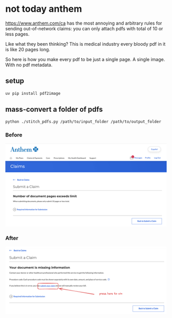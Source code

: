 # not today anthem

https://www.anthem.com/ca has the most annoying and arbitrary rules for sending out-of-network claims: you can only attach pdfs with total of 10 or less pages.

Like what they been thinking? This is medical industry every bloody pdf in it is like 20 pages long.

So here is how you make every pdf to be just a single page. A single image. With no pdf metadata.

## setup

```bash
uv pip install pdf2image
```

## mass-convert a folder of pdfs

```bash
python ./stitch_pdfs.py /path/to/input_folder /path/to/output_folder
```

### Before

![before](./img/before.png)

### After

![after](./img/after.png)
